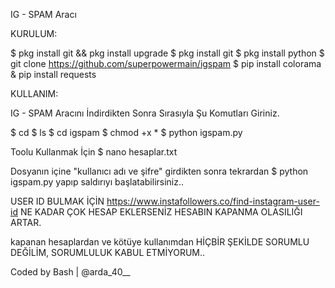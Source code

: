 IG - SPAM Aracı

KURULUM:

$ pkg install git && pkg install upgrade
$ pkg install git
$ pkg install python
$ git clone https://github.com/superpowermain/igspam
$ pip install colorama
& pip install requests

KULLANIM:

IG - SPAM Aracını İndirdikten Sonra Sırasıyla
Şu Komutları Giriniz.

$ cd
$ ls
$ cd igspam
$ chmod +x *
$ python igspam.py

Toolu Kullanmak İçin
$ nano hesaplar.txt 

Dosyanın içine "kullanıcı adı ve şifre" girdikten 
sonra tekrardan 
$ python igspam.py yapıp saldırıyı 
başlatabilirsiniz..

USER ID BULMAK İÇİN https://www.instafollowers.co/find-instagram-user-id
NE KADAR ÇOK HESAP EKLERSENİZ HESABIN
KAPANMA OLASILIĞI ARTAR.

kapanan hesaplardan ve kötüye kullanımdan HİÇBİR
ŞEKİLDE SORUMLU DEĞİLİM, SORUMLULUK
KABUL ETMİYORUM..

Coded by Bash | @arda_40__
